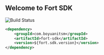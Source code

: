 ## Welcome to Fort SDK

![Build Status](http://172.16.8.21:20000/ppd/fort-sdk/badges/master/build.svg)

```xml
<dependency>
    <groupId>com.boyuanitsm</groupId>
    <artifactId>fort-sdk</artifactId>
    <version>${fort.sdk.version}</version>
</dependency>
```
